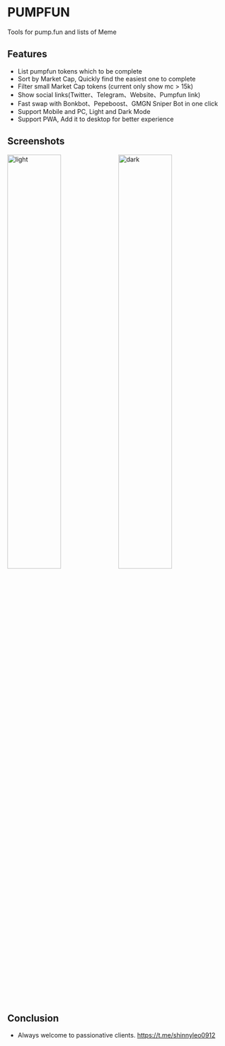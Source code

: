 # PUMPFUN
Tools for pump.fun and lists of Meme

## Features
- List pumpfun tokens which to be complete
- Sort by Market Cap, Quickly find the easiest one to complete
- Filter small Market Cap tokens (current only show mc > 15k)
- Show social links(Twitter、Telegram、Website、Pumpfun link)
- Fast swap with Bonkbot、Pepeboost、GMGN Sniper Bot in one click
- Support Mobile and PC, Light and Dark Mode
- Support PWA, Add it to desktop for better experience

## Screenshots

<div>
  <img src="https://cdn.jsdelivr.net/gh/evolify/files/img/202404231034287.PNG" alt="light" width="49%">
  <img src="https://cdn.jsdelivr.net/gh/evolify/files/img/202404231034289.PNG" alt="dark" width="49%">
</div>



## Conclusion
- Always welcome to passionative clients. https://t.me/shinnyleo0912
